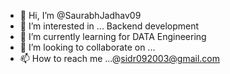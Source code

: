 - 👋 Hi, I’m @SaurabhJadhav09
- 👀 I’m interested in ... Backend development 
- 🌱 I’m currently learning for DATA Engineering
- 💞️ I’m looking to collaborate on ... 
- 📫 How to reach me ...@sidr092003@gmail.com

<!---
SaurabhJadhav09/SaurabhJadhav09 is a ✨ special ✨ repository because its `README.md` (this file) appears on your GitHub profile.
You can click the Preview link to take a look at your changes.
--->
